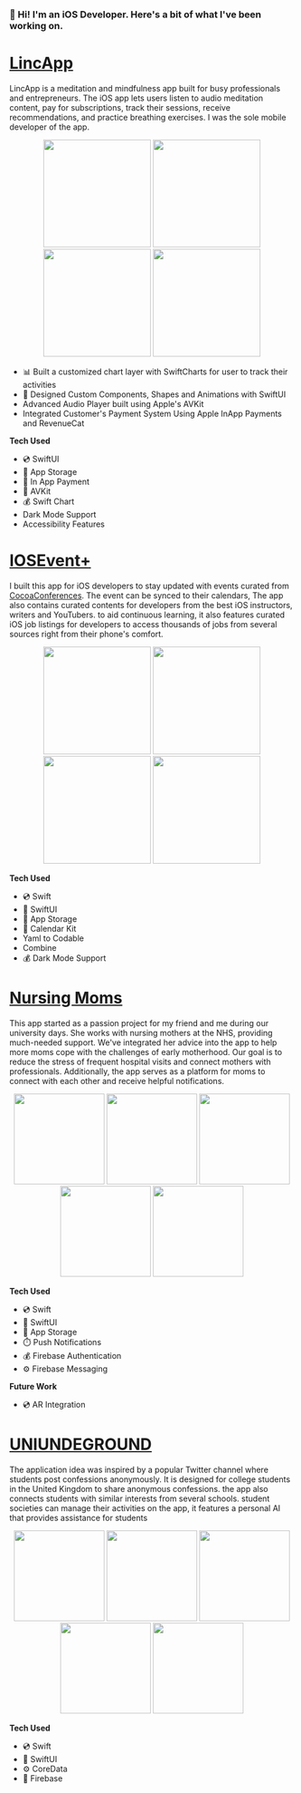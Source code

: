 ### 👋 Hi! I'm an iOS Developer. Here's a bit of what I've been working on.

# [LincApp](https://apps.apple.com/us/developer/lincapp/id1651773391)

LincApp is a meditation and mindfulness app built for busy professionals and entrepreneurs. 
The iOS app lets users listen to audio meditation content, pay for subscriptions, track their sessions, 
receive recommendations, and practice breathing exercises. I was the sole mobile developer of the app.

<p align="center">
<img src="https://res.cloudinary.com/university-of-lagos-student/image/upload/v1707801171/400x800bb_sxv5tb.png", width="190"/>
<img src="https://res.cloudinary.com/university-of-lagos-student/image/upload/f_auto,q_auto/400x800bb_3_btwsxq", width="190"/>
 <img src="https://res.cloudinary.com/university-of-lagos-student/image/upload/v1707801169/400x800bb_2_d5yucz.png", width="190"/>
  <img src="https://res.cloudinary.com/university-of-lagos-student/image/upload/v1707801166/400x800bb_1_gmrpy8.png", width="190"/>
</p>

- 📊 Built a customized chart layer with SwiftCharts for user to track their activities
- 🔹 Designed Custom Components, Shapes and Animations with SwiftUI
- Advanced Audio Player built using Apple's AVKit
- Integrated Customer's Payment System Using Apple InApp Payments and RevenueCat

**Tech Used**
- 💿 SwiftUI
- 🎨 App Storage
- 🏦 In App Payment
- 🎁 AVKit
- 💰 Swift Chart
- Dark Mode Support
- Accessibility Features


# [IOSEvent+](https://github.com/yusuphjoluwasen/iOSEvent)
I built this app for iOS developers to stay updated with events curated from [CocoaConferences](https://github.com/Lascorbe/CocoaConferences). The event can be synced to their calendars,  The app also contains curated contents for developers from the best iOS instructors, writers and YouTubers. to aid continuous learning, it also features curated iOS job listings for developers to access thousands of jobs from several sources right from their phone's comfort.

<p align="center">
 <img src="https://res.cloudinary.com/university-of-lagos-student/image/upload/f_auto,q_auto/vbbxhr2xosolvyanijey",  width="190",height="210"  />
 <img src="https://res.cloudinary.com/university-of-lagos-student/image/upload/f_auto,q_auto/lwj69nkuzda4l9l9iqhu",  width="190",height="210"   />
  <img src="https://res.cloudinary.com/university-of-lagos-student/image/upload/f_auto,q_auto/fd0s9ctg71hczwlqffow",  width="190",height="210"   />
    <img src="https://res.cloudinary.com/university-of-lagos-student/image/upload/f_auto,q_auto/pepdeqhxe8mr8aianvef",  width="190",height="210"  />
</p>

**Tech Used**
- 💿 Swift
- 🎨 SwiftUI
- 🏦 App Storage
- 🎁 Calendar Kit
- Yaml to Codable
- Combine
- 💰 Dark Mode Support

# [Nursing Moms](https://github.com/yusuphjoluwasen/Nursing-Mothers)
This app started as a passion project for my friend and me during our university days. She works with nursing mothers at the NHS, providing much-needed support. We've integrated her advice into the app to help more moms cope with the challenges of early motherhood. Our goal is to reduce the stress of frequent hospital visits and connect mothers with professionals. Additionally, the app serves as a platform for moms to connect with each other and receive helpful notifications.

<p align="center">
 <img src="https://res.cloudinary.com/university-of-lagos-student/image/upload/v1707805666/6.7-inch_Screenshot_7_bwphoq.png", width="160"/>
<img src="https://res.cloudinary.com/university-of-lagos-student/image/upload/v1707805666/6.7-inch_Screenshot_8_yx3jxh.png", width="160"/>
<img src="https://res.cloudinary.com/university-of-lagos-student/image/upload/v1707805663/6.7-inch_Screenshot_6_tqkbaa.png", width="160"/>
 <img src="https://res.cloudinary.com/university-of-lagos-student/image/upload/v1707805674/6.7-inch_Screenshot_9_g321tf.png", width="160"/>
 <img src="https://res.cloudinary.com/university-of-lagos-student/image/upload/v1707805680/6.7-inch_Screenshot_10_hyra4x.png", width="160"/>
</p>

**Tech Used**
- 💿 Swift 
- 🎨 SwiftUI
- 🏦 App Storage
- ⏱️ Push Notifications 
- 💰 Firebase Authentication
- ⚙️ Firebase Messaging

 **Future Work**
- 💿 AR Integration 

# [UNIUNDEGROUND](https://github.com/yusuphjoluwasen/UNIUNDERGROUND)
The application idea was inspired by a popular Twitter channel where students post confessions anonymously. It is designed for college students in the United Kingdom to share anonymous confessions. the app also connects students with similar interests from several schools. student societies can manage their activities on the app, it features a personal AI that provides assistance for students 


<p align="center">
<img src="https://res.cloudinary.com/university-of-lagos-student/image/upload/v1707805649/6.7-inch_Screenshot_1_mdizd7.png" width="160"/>
<img src="https://res.cloudinary.com/university-of-lagos-student/image/upload/v1707805660/6.7-inch_Screenshot_3_bqilws.png" width="160"/>
 <img src="https://res.cloudinary.com/university-of-lagos-student/image/upload/v1707805657/6.7-inch_Screenshot_2_xceorp.png" width="160"/>
<img src="https://res.cloudinary.com/university-of-lagos-student/image/upload/v1707805666/6.7-inch_Screenshot_4_m2ibns.png" width="160"/>
 <img src="https://res.cloudinary.com/university-of-lagos-student/image/upload/v1707805657/6.7-inch_Screenshot_5_ooakeo.png" width="160"/>
 </p>

**Tech Used**
- 💿 Swift 
- 🎨 SwiftUI
- ⚙️ CoreData
- 🔲 Firebase
